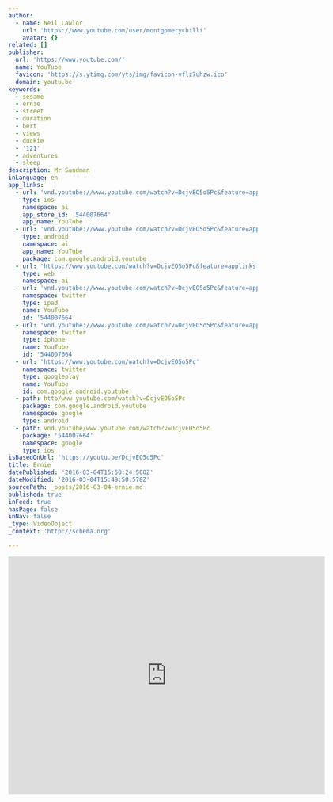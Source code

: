 ```yaml
---
author:
  - name: Neil Lawlor
    url: 'https://www.youtube.com/user/montgomerychilli'
    avatar: {}
related: []
publisher:
  url: 'https://www.youtube.com/'
  name: YouTube
  favicon: 'https://s.ytimg.com/yts/img/favicon-vflz7uhzw.ico'
  domain: youtu.be
keywords:
  - sesame
  - ernie
  - street
  - duration
  - bert
  - views
  - duckie
  - '121'
  - adventures
  - sleep
description: Mr Sandman
inLanguage: en
app_links:
  - url: 'vnd.youtube://www.youtube.com/watch?v=DcjvEO5o5Pc&feature=applinks'
    type: ios
    namespace: ai
    app_store_id: '544007664'
    app_name: YouTube
  - url: 'vnd.youtube://www.youtube.com/watch?v=DcjvEO5o5Pc&feature=applinks'
    type: android
    namespace: ai
    app_name: YouTube
    package: com.google.android.youtube
  - url: 'https://www.youtube.com/watch?v=DcjvEO5o5Pc&feature=applinks'
    type: web
    namespace: ai
  - url: 'vnd.youtube://www.youtube.com/watch?v=DcjvEO5o5Pc&feature=applinks'
    namespace: twitter
    type: ipad
    name: YouTube
    id: '544007664'
  - url: 'vnd.youtube://www.youtube.com/watch?v=DcjvEO5o5Pc&feature=applinks'
    namespace: twitter
    type: iphone
    name: YouTube
    id: '544007664'
  - url: 'https://www.youtube.com/watch?v=DcjvEO5o5Pc'
    namespace: twitter
    type: googleplay
    name: YouTube
    id: com.google.android.youtube
  - path: http/www.youtube.com/watch?v=DcjvEO5o5Pc
    package: com.google.android.youtube
    namespace: google
    type: android
  - path: vnd.youtube/www.youtube.com/watch?v=DcjvEO5o5Pc
    package: '544007664'
    namespace: google
    type: ios
isBasedOnUrl: 'https://youtu.be/DcjvEO5o5Pc'
title: Ernie
datePublished: '2016-03-04T15:50:24.580Z'
dateModified: '2016-03-04T15:49:50.578Z'
sourcePath: _posts/2016-03-04-ernie.md
published: true
inFeed: true
hasPage: false
inNav: false
_type: VideoObject
_context: 'http://schema.org'

---
```

<iframe src="https://cdn.embedly.com/widgets/media.html?src=https%3A%2F%2Fwww.youtube.com%2Fembed%2FDcjvEO5o5Pc%3Ffeature%3Doembed&amp;url=https%3A%2F%2Fwww.youtube.com%2Fwatch%3Fv%3DDcjvEO5o5Pc%26feature%3Dyoutu.be&amp;image=https%3A%2F%2Fi.ytimg.com%2Fvi%2FDcjvEO5o5Pc%2Fhqdefault.jpg&amp;key=b7d04c9b404c499eba89ee7072e1c4f7&amp;type=text%2Fhtml&amp;schema=youtube" width="640" height="480" scrolling="no" frameborder="0" allowfullscreen="allowfullscreen" style=""></iframe>